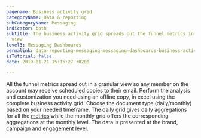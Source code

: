 ```yaml
---
pagename: Business activity grid
categoryName: Data & reporting
subCategoryName: Messaging
indicator: both
subtitle: The business activity grid spreads out the funnel metrics in a granular
  view
level3: Messaging Dashboards
permalink: data-reporting-messaging-messaging-dashboards-business-activity-grid.html
isTutorial: false
date: 2019-01-21 15:15:27 +0200

---
```

All the funnel metrics spread out in a granular view so any member on the account may receive scheduled copies to their email. Perform the analysis and customization you need using an offline copy, in excel using the complete business activity grid. Choose the document type (daily/monthly) based on your needed timeframe. The daily grid gives daily aggregations for all the [metrics]() while the monthly grid offers the corresponding aggregations at the monthly level. The data is presented at the brand, campaign and engagement level.
